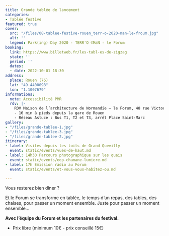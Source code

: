 ```yaml
---
title: Grande tablée de lancement
categories:
- Tablée festive
featured: true
cover:
  src: "/files/08-tablee-festive-rouen_terr-o-2020-man-le-froum.jpg"
  alt: ''
  legend: Park(ing) Day 2020 - TERR'O ©MaN - le Forum
booking:
  link: https://www.billetweb.fr/les-tabl-es-de-zigzag
  state: ''
  period: ''
  dates:
  - date: 2022-10-01 18:30
address:
  place: Rouen (76)
  lat: "49.4400098"
  lon: "1.1007679"
informations:
  note: Accessibilité PMR
  rdv: |-
    RDV Maison de l’architecture de Normandie – le Forum, 48 rue Victor Hugo
    - 16 min à pieds depuis la gare de Rouen
    - Réseau Astuce : Bus T1, T2 et T3, arrêt Place Saint-Marc
gallery:
- "/files/grande-tablee-1.jpg"
- "/files/grande-tablee-3.jpg"
- "/files/grande-tablee-2.jpg"
itinerary:
- label: Visites depuis les toits de Grand Quevilly
  event: static/events/vues-de-haut.md
- label: 14h30 Parcours photographique sur les quais
  event: static/events/eop-chamane-lumiere.md
- label: 17h Emission radio au Forum
  event: static/events/et-vous-vous-habitez-ou.md

---
```

Vous resterez bien dîner ?

Et le Forum se transforme en tablée, le temps d’un repas, des tables, des chaises, pour passer un moment ensemble. Juste pour passer un moment ensemble…

**Avec l’équipe du Forum et les partenaires du festival.**

* Prix libre (minimum 10€ - prix conseillé 15€)